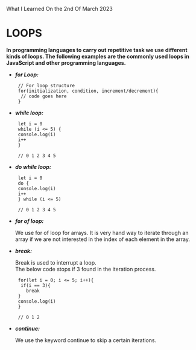 What I Learned On the 2nd Of March 2023

# LOOPS

<p><b>In programming languages to carry out repetitive task we use different kinds of loops. The following examples are the commonly used loops in JavaScript and other programming languages.</b></p>
<ul>

 <li><i><b>for Loop:</b></i></li>

     // For loop structure
     for(initialization, condition, increment/decrement){
      // code goes here
     }

<li><i><b>while loop:</b></i></li>

     let i = 0
     while (i <= 5) {
     console.log(i)
     i++
     }

     // 0 1 2 3 4 5

<li><i><b>do while loop:</b></i></li>

     let i = 0
     do {
     console.log(i)
     i++
     } while (i <= 5)

     // 0 1 2 3 4 5
<li><i><b>for of loop:</b></i></li>
<p>We use for of loop for arrays. It is very hand way to iterate through an array if we are not interested in the index of each element in the array.</p>

<li><i><b>break:</b></i></li>
<p>Break is used to interrupt a loop.<br>
The below code stops if 3 found in the iteration process.</p>

     for(let i = 0; i <= 5; i++){
      if(i == 3){
        break
     }
     console.log(i)
     }

     // 0 1 2

<li><i><b>continue:</b></i></li>
<p>We use the keyword continue to skip a certain iterations.</p>